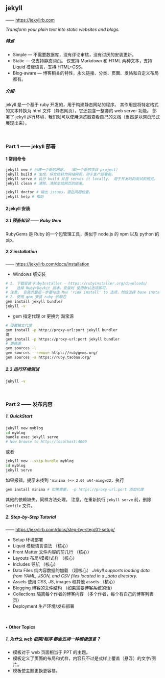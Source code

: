 ## jekyll
—— https://jekyllrb.com

*Transform your plain text into static websites and blogs.*

##### 特点
* Simple — 不需要数据库，没有评论审核，没有讨厌的安装更新。
* Static — 仅支持静态网页。 仅支持 Markdown 和 HTML 两种文本，支持 Liquid 模板语言，支持 HTML+CSS。
* Blog-aware — 博客相关的特性，永久链接、分类、页面、发帖和自定义布局都有。

##### 介绍
jekyll 是一个基于 ruby 开发的，用于构建静态网站的程序。 其作用是将特定格式的文本转换为 html 文件（静态网页），它还包含一整套的 web server 功能。
部署了 jekyll 运行环境，我们就可以使用浏览器查看自己的文档（当然是以网页形式展现出来）。

<br>

### Part 1 —— jekyll 部署
#### 1 常用命令
```bash
jekyll new # 创建一个新的网站。 （即一个新的项目 project）
jekyll build # 生成，将文档转为网站网页，用于生产部署前。
jekyll serve # 执行 build 并且 serves it locally。 用于开发时的测试和预览。
jekyll clean # 清除，清除生成网页的结果。

jekyll doctor # 输出 issues，潜在问题检查。
jekyll help # 帮助
```

#### 2 jekyll 安装
##### 2.1 预备知识 —— Ruby Gem
RubyGems 是 Ruby 的一个包管理工具，类似于 node.js 的 npm 以及 python 的 pip。

##### 2.2 installation
—— https://jekyllrb.com/docs/installation

* Windows 版安装
```bash
# 1. 下载安装 RubyInstaller - https://rubyinstaller.org/downloads/
#    选择 Ruby+Devkit 版本，安装时 使用默认选项即可。
# 注意， 安装的最后一步要勾选 Run 'ridk install' to 选项，然后选择 base installation 即可。
# 2. 使用 gem 安装 ruby 依赖包
gem install jekyll bundler
jekyll -v
```
* gem 指定代理 or 更换为 淘宝源
```bash
# 设置独立代理
gem install -p http://proxy-url:port jekyll bundler
或
gem install -p https://proxy-url:port jekyll bundler
# 更换源
gem sources -l 
gem sources --remove https://rubygems.org/
gem sources -a https://ruby.taobao.org/
```

##### 2.3 运行环境测试
```bash
jekyll -v
```

<br>

### Part 2 —— 发布内容
##### 1. QuickStart
```bash
jekyll new myblog
cd myblog
bundle exec jekyll serve
# Now browse to http://localhost:4000
```
或者
```bash
jekyll new --skip-bundle myblog
cd myblog
jekyll serve
```

如果报错，提示未找到 ``'minima (~> 2.0) x64-mingw32``，执行
```bash
gem install minima # 如果需要， -p https://proxy-url:port 添加代理
```
其他的依赖缺失，同样方法处理。 注意，在重新执行 ``jekyll serve`` 前，删除 ``Gemfile`` 文件。

##### 2. Step-by-Step Tutorial
—— https://jekyllrb.com/docs/step-by-step/01-setup/
* Setup 环境部署
* Liquid 模板语言语法 （核心）
* Front Matter 文件内容的前几行 （核心）
* Layouts 布局/模板/式样 （核心）
* Includes 导航 （核心）
* Data Files 纯内容数据的加载 （超核心） *Jekyll supports loading data from YAML, JSON, and CSV files located in a _data directory.*
* Assets 使用 CSS, JS, images 和其他 assets （核心）
* Blogging 博客的文件结构 （如果需要博客系统的话）
* Collections 隔离每个作者的博客内容 （多个作者，每个有自己的博客列表页）
* Deployment 生产环境/发布部署

<br>

#### ▪ Other Topics
##### 1. 为什么 web 框架/程序 都会支持一种模板语言？
* 模板对于 web 页面相当于 PPT 的主题。
* 模板定义了页面的布局和式样，内容只不过是式样上覆盖（悬浮）的文字/图片。
* 模板使主题更换更容易。
